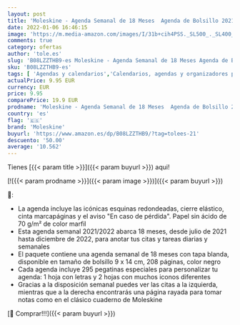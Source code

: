 ```yaml
---
layout: post
title: 'Moleskine - Agenda Semanal de 18 Meses  Agenda de Bolsillo 2021/2022  Agenda Semana Vista con Tapa Blanda y Cierre Elástico  Tamaño de Bolsillo 9 x 14 cm  Color Negro  208 Páginas'
date: 2022-01-06 16:46:15
image: 'https://m.media-amazon.com/images/I/31b+cih4PSS._SL500_._SL400_.jpg'
comments: true
category: ofertas
author: 'tole.es'
slug: 'B08LZZTHB9-es Moleskine - Agenda Semanal de 18 Meses Agenda de Bolsillo...'
sku: 'B08LZZTHB9-es'
tags: [ 'Agendas y calendarios','Calendarios, agendas y organizadores personales','Hogar, manualidades y estilos de vida','Libros','Oficina y papelería','moleskine', ]
actualPrice: 9.95 EUR
currency: EUR
price: 9.95
comparePrice: 19.9 EUR
prodname: 'Moleskine - Agenda Semanal de 18 Meses  Agenda de Bolsillo 2021/2022  Agenda Semana Vista con Tapa Blanda y Cierre Elástico  Tamaño de Bolsillo 9 x 14 cm  Color Negro  208 Páginas'
country: 'es'
flag: '🇪🇸'
brand: 'Moleskine'
buyurl: 'https://www.amazon.es/dp/B08LZZTHB9/?tag=tolees-21'
descuento: '50.00'
average: '10.562'
---
```


Tienes [{{< param title >}}]({{< param buyurl >}}) aqui!

[![{{< param prodname >}}]({{< param image >}})]({{< param buyurl >}})

🔎:

- La agenda incluye las icónicas esquinas redondeadas, cierre elástico, cinta marcapáginas y el aviso "En caso de pérdida". Papel sin ácido de 70 g/m² de color marfil
- Esta agenda semanal 2021/2022 abarca 18 meses, desde julio de 2021 hasta diciembre de 2022, para anotar tus citas y tareas diarias y semanales
- El paquete contiene una agenda semanal de 18 meses con tapa blanda, disponible en tamaño de bolsillo 9 x 14 cm, 208 páginas, color negro
- Cada agenda incluye 295 pegatinas especiales para personalizar tu agenda: 1 hoja con letras y 2 hojas con muchos iconos diferentes
- Gracias a la disposición semanal puedes ver las citas a la izquierda, mientras que a la derecha encontrarás una página rayada para tomar notas como en el clásico cuaderno de Moleskine

[🛒 Comprar!!!]({{< param buyurl >}})
